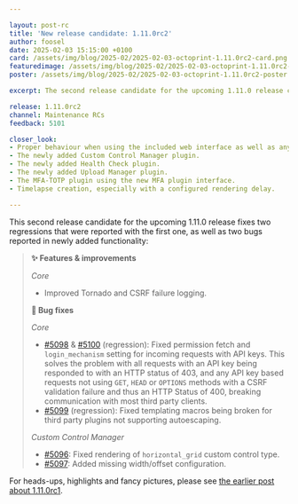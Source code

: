 ```yaml
---

layout: post-rc
title: 'New release candidate: 1.11.0rc2'
author: foosel
date: 2025-02-03 15:15:00 +0100
card: /assets/img/blog/2025-02/2025-02-03-octoprint-1.11.0rc2-card.png
featuredimage: /assets/img/blog/2025-02/2025-02-03-octoprint-1.11.0rc2-card.png
poster: /assets/img/blog/2025-02/2025-02-03-octoprint-1.11.0rc2-poster.png

excerpt: The second release candidate for the upcoming 1.11.0 release containing some fixes of observed regressions and bugs in the first one!

release: 1.11.0rc2
channel: Maintenance RCs
feedback: 5101

closer_look:
- Proper behaviour when using the included web interface as well as any third party clients at your disposal.
- The newly added Custom Control Manager plugin.
- The newly added Health Check plugin.
- The newly added Upload Manager plugin.
- The MFA-TOTP plugin using the new MFA plugin interface.
- Timelapse creation, especially with a configured rendering delay.

---
```


This second release candidate for the upcoming 1.11.0 release fixes two regressions that were reported with the first one, as well as two bugs reported in newly added functionality:

> **✨ Features & improvements**
> 
> *Core*
> 
> - Improved Tornado and CSRF failure logging.
> 
> **🐛 Bug fixes**
> 
> *Core*
> 
> - [#5098](https://github.com/OctoPrint/OctoPrint/issues/5098) & [#5100](https://github.com/OctoPrint/OctoPrint/issues/5100) (regression): Fixed permission fetch and `login_mechanism` setting for incoming requests with API keys. This solves the problem with all requests with an API key being responded to with an HTTP status of 403, and any API key based requests not using `GET`, `HEAD` or `OPTIONS` methods with a CSRF validation failure and thus an HTTP Status of 400, breaking communication with most third party clients.
> - [#5099](https://github.com/OctoPrint/OctoPrint/issues/5099) (regression): Fixed templating macros being broken for third party plugins not supporting autoescaping.
> 
> *Custom Control Manager*
> 
> - [#5096](https://github.com/OctoPrint/OctoPrint/issues/5096): Fixed rendering of `horizontal_grid` custom control type.
> - [#5097](https://github.com/OctoPrint/OctoPrint/issues/5097): Added missing width/offset configuration.

For heads-ups, highlights and fancy pictures, please see [the earlier post about 1.11.0rc1](/blog/2025/01/28/new-release-candidate-1.11.0rc1/).
